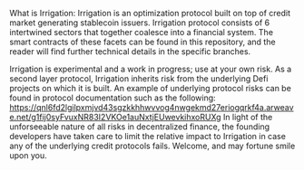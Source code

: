 What is Irrigation:
Irrigation is an optimization protocol built on top of credit market generating stablecoin issuers.
Irrigation protocol consists of 6 intertwined sectors that together coalesce into a financial system.
The smart contracts of these facets can be found in this repository, and the reader will find further technical details in the specific branches.

Irrigation is experimental and a work in progress; use at your own risk.
As a second layer protocol, Irrigation inherits risk from the underlying Defi projects on which it is built. 
An example of underlying protocol risks can be found in protocol documentation such as the following: https://qnl6fd2lgilpxmjvd43sgzkkhhwvvog4nwgekmd27eriogqrkf4a.arweave.net/g1fij0syFvuxNR83I2VKOe1auNxtjEUwevkihxoRUXg
In light of the unforseeable nature of all risks in decentralized finance, the founding developers have taken care to limit the relative impact to Irrigation in case any of the underlying credit protocols fails.
Welcome, and may fortune smile upon you.
